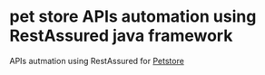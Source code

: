 # pet store APIs automation using RestAssured java framework
APIs autmation using RestAssured for [Petstore](https://petstore.swagger.io/)



